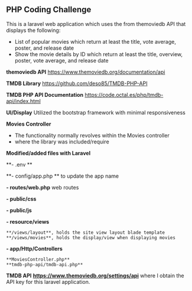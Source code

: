 ## PHP Coding Challenge
This is a laravel web application which uses the from themoviedb API that displays the following:
- List of popular movies which return at least the title, vote average, poster, and release date
- Show the movie details by ID which return at least the title, overview, poster, vote average, and release date

**themoviedb API**
https://www.themoviedb.org/documentation/api

**TMDB Library**
https://github.com/deso85/TMDB-PHP-API

**TMDB PHP API Documentation**
https://code.octal.es/php/tmdb-api/index.html

**UI/Display**
Utilized the bootstrap framework
with minimal responsiveness

**Movies Controller**
- The functionality normally revolves within the Movies controller
- where the library was included/require

**Modified/added files with Laravel**

**- .env **

**- config/app.php **
    to update the app name
    
**- routes/web.php**
    web routes
    
**- public/css**

**- public/js**

**- resource/views**

    **/views/layout**, holds the site view layout blade template
    **/views/movies**, holds the display/view when displaying movies
    
**- app/Http/Controllers**

    **MoviesController.php**
    **tmdb-php-api/tmdb-api.php**
    
**TMDB API**
**https://www.themoviedb.org/settings/api**
where I obtain the API key for this laravel application.
